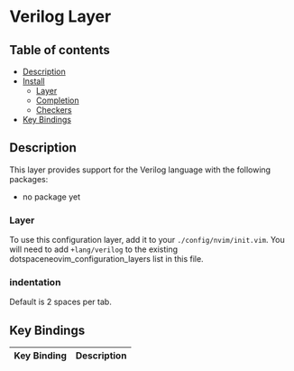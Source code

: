 # Verilog Layer

## Table of contents

* [Description](#description)
* [Install](#install)
  * [Layer](#layer)
  * [Completion](#completion)
  * [Checkers](#checkers)
* [Key Bindings](#key-bindings)

## Description

This layer provides support for the Verilog language with the following packages:

* no package yet

### Layer

To use this configuration layer, add it to your `./config/nvim/init.vim`. You will need to add `+lang/verilog` to the existing dotspaceneovim_configuration_layers list in this file.

### indentation

Default is 2 spaces per tab.

## Key Bindings

| Key Binding | Description                                                    |
|-------------|----------------------------------------------------------------|
